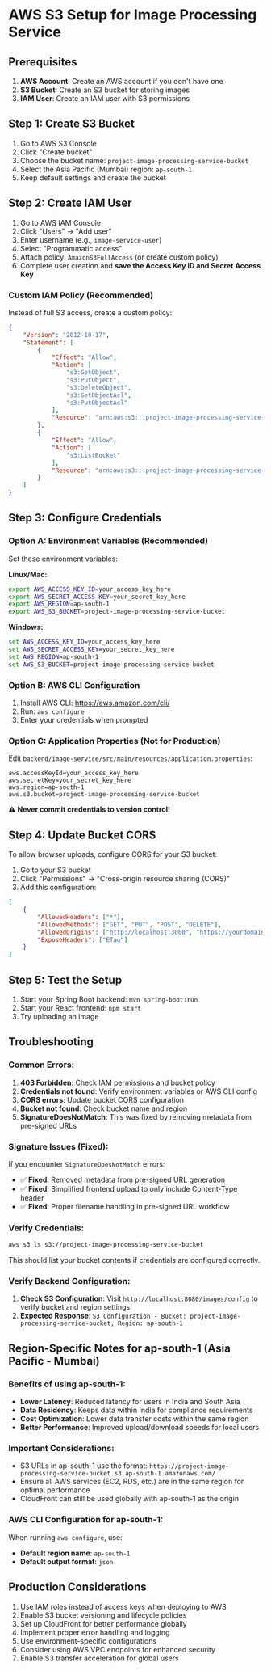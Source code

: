 # AWS S3 Setup for Image Processing Service

## Prerequisites

1. **AWS Account**: Create an AWS account if you don't have one
2. **S3 Bucket**: Create an S3 bucket for storing images
3. **IAM User**: Create an IAM user with S3 permissions

## Step 1: Create S3 Bucket

1. Go to AWS S3 Console
2. Click "Create bucket"
3. Choose the bucket name: `project-image-processing-service-bucket`
4. Select the Asia Pacific (Mumbai) region: `ap-south-1`
5. Keep default settings and create the bucket

## Step 2: Create IAM User

1. Go to AWS IAM Console
2. Click "Users" → "Add user"
3. Enter username (e.g., `image-service-user`)
4. Select "Programmatic access"
5. Attach policy: `AmazonS3FullAccess` (or create custom policy)
6. Complete user creation and **save the Access Key ID and Secret Access Key**

### Custom IAM Policy (Recommended)

Instead of full S3 access, create a custom policy:

```json
{
    "Version": "2012-10-17",
    "Statement": [
        {
            "Effect": "Allow",
            "Action": [
                "s3:GetObject",
                "s3:PutObject",
                "s3:DeleteObject",
                "s3:GetObjectAcl",
                "s3:PutObjectAcl"
            ],
            "Resource": "arn:aws:s3:::project-image-processing-service-bucket/*"
        },
        {
            "Effect": "Allow",
            "Action": [
                "s3:ListBucket"
            ],
            "Resource": "arn:aws:s3:::project-image-processing-service-bucket"
        }
    ]
}
```

## Step 3: Configure Credentials

### Option A: Environment Variables (Recommended)

Set these environment variables:

**Linux/Mac:**
```bash
export AWS_ACCESS_KEY_ID=your_access_key_here
export AWS_SECRET_ACCESS_KEY=your_secret_key_here
export AWS_REGION=ap-south-1
export AWS_S3_BUCKET=project-image-processing-service-bucket
```

**Windows:**
```cmd
set AWS_ACCESS_KEY_ID=your_access_key_here
set AWS_SECRET_ACCESS_KEY=your_secret_key_here
set AWS_REGION=ap-south-1
set AWS_S3_BUCKET=project-image-processing-service-bucket
```

### Option B: AWS CLI Configuration

1. Install AWS CLI: https://aws.amazon.com/cli/
2. Run: `aws configure`
3. Enter your credentials when prompted

### Option C: Application Properties (Not for Production)

Edit `backend/image-service/src/main/resources/application.properties`:

```properties
aws.accessKeyId=your_access_key_here
aws.secretKey=your_secret_key_here
aws.region=ap-south-1
aws.s3.bucket=project-image-processing-service-bucket
```

**⚠️ Never commit credentials to version control!**

## Step 4: Update Bucket CORS

To allow browser uploads, configure CORS for your S3 bucket:

1. Go to your S3 bucket
2. Click "Permissions" → "Cross-origin resource sharing (CORS)"
3. Add this configuration:

```json
[
    {
        "AllowedHeaders": ["*"],
        "AllowedMethods": ["GET", "PUT", "POST", "DELETE"],
        "AllowedOrigins": ["http://localhost:3000", "https://yourdomain.com"],
        "ExposeHeaders": ["ETag"]
    }
]
```

## Step 5: Test the Setup

1. Start your Spring Boot backend: `mvn spring-boot:run`
2. Start your React frontend: `npm start`
3. Try uploading an image

## Troubleshooting

### Common Errors:

1. **403 Forbidden**: Check IAM permissions and bucket policy
2. **Credentials not found**: Verify environment variables or AWS CLI config
3. **CORS errors**: Update bucket CORS configuration
4. **Bucket not found**: Check bucket name and region
5. **SignatureDoesNotMatch**: This was fixed by removing metadata from pre-signed URLs

### Signature Issues (Fixed):
If you encounter `SignatureDoesNotMatch` errors:
- ✅ **Fixed**: Removed metadata from pre-signed URL generation
- ✅ **Fixed**: Simplified frontend upload to only include Content-Type header
- ✅ **Fixed**: Proper filename handling in pre-signed URL workflow

### Verify Credentials:

```bash
aws s3 ls s3://project-image-processing-service-bucket
```

This should list your bucket contents if credentials are configured correctly.

### Verify Backend Configuration:

1. **Check S3 Configuration**: Visit `http://localhost:8080/images/config` to verify bucket and region settings
2. **Expected Response**: `S3 Configuration - Bucket: project-image-processing-service-bucket, Region: ap-south-1`

## Region-Specific Notes for ap-south-1 (Asia Pacific - Mumbai)

### Benefits of using ap-south-1:
- **Lower Latency**: Reduced latency for users in India and South Asia
- **Data Residency**: Keeps data within India for compliance requirements
- **Cost Optimization**: Lower data transfer costs within the same region
- **Better Performance**: Improved upload/download speeds for local users

### Important Considerations:
- S3 URLs in ap-south-1 use the format: `https://project-image-processing-service-bucket.s3.ap-south-1.amazonaws.com/`
- Ensure all AWS services (EC2, RDS, etc.) are in the same region for optimal performance
- CloudFront can still be used globally with ap-south-1 as the origin

### AWS CLI Configuration for ap-south-1:
When running `aws configure`, use:
- **Default region name**: `ap-south-1`
- **Default output format**: `json`

## Production Considerations

1. Use IAM roles instead of access keys when deploying to AWS
2. Enable S3 bucket versioning and lifecycle policies
3. Set up CloudFront for better performance globally
4. Implement proper error handling and logging
5. Use environment-specific configurations
6. Consider using AWS VPC endpoints for enhanced security
7. Enable S3 transfer acceleration for global users